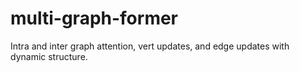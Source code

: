 # multi-graph-former
Intra and inter graph attention, vert updates, and edge updates with dynamic structure.
